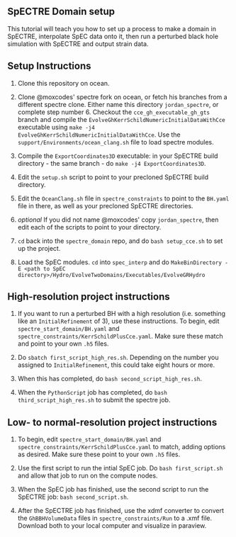 ## SpECTRE Domain setup

This tutorial will teach you how to set up a process to make a domain in SpECTRE, interpolate SpEC data onto it, then run a perturbed black hole simulation with SpECTRE and output strain data. 

## Setup Instructions

1) Clone this repository on ocean.

2) Clone @moxcodes' spectre fork on ocean, or fetch his branches from a different spectre clone. Either name this directory `jordan_spectre`, or complete step number 6. Checkout the `cce_gh_executable_gh_gts` branch and compile the `EvolveGhKerrSchildNumericInitialDataWithCce` executable using `make -j4 EvolveGhKerrSchildNumericInitialDataWithCce`. Use the `support/Environments/ocean_clang.sh` file to load spectre modules. 

3) Compile the `ExportCoordinates3D` executable: in your SpECTRE build directory - the same branch - do `make -j4 ExportCoordinates3D`. 

4) Edit the `setup.sh` script to point to your precloned SpECTRE build directory.

5) Edit the `OceanClang.sh` file in `spectre_constraints` to point to the `BH.yaml` file in there, as well as your precloned SpECTRE directories. 

6) *optional* If you did not name @moxcodes' copy `jordan_spectre`, then edit each of the scripts to point to your directory. 

7) `cd` back into the `spectre_domain` repo, and do `bash setup_cce.sh` to set up the project. 

8) Load the SpEC modules. `cd` into `spec_interp` and do `MakeBinDirectory -E <path to SpEC directory>/Hydro/EvolveTwoDomains/Executables/EvolveGRHydro` 

## High-resolution project instructions

1) If you want to run a perturbed BH with a high resolution (i.e. something like an `InitialRefinement` of 3), use these instructions. To begin, edit `spectre_start_domain/BH.yaml` and `spectre_constraints/KerrSchildPlusCce.yaml`. Make sure these match and point to your own `.h5` files. 

2) Do `sbatch first_script_high_res.sh`. Depending on the number you assigned to `InitialRefinement`, this could take eight hours or more. 

3) When this has completed, do `bash second_script_high_res.sh`. 

4) When the `PythonScript` job has completed, do `bash third_script_high_res.sh` to submit the spectre job. 

## Low- to normal-resolution project instructions

1) To begin, edit `spectre_start_domain/BH.yaml` and `spectre_constraints/KerrSchildPlusCce.yaml` to match, adding options as desired. Make sure these point to your own `.h5` files. 

2) Use the first script to run the intial SpEC job. Do `bash first_script.sh` and allow that job to run on the compute nodes.

3) When the SpEC job has finished, use the second script to run the SpECTRE job: `bash second_script.sh`. 

4) After the SpECTRE job has finished, use the xdmf converter to convert the `GhBBHVolumeData` files in `spectre_constraints/Run` to a .xmf file. Download both to your local computer and visualize in paraview. 
